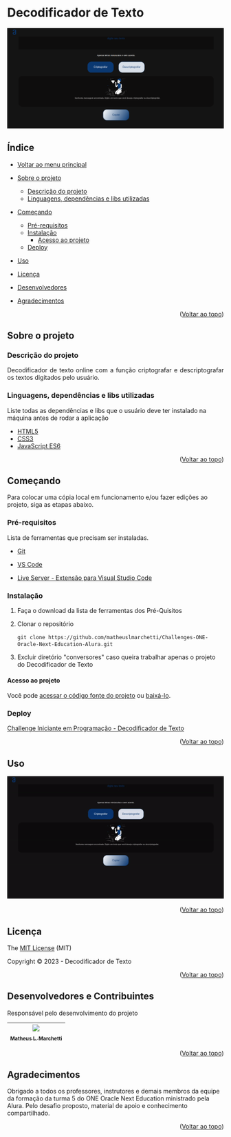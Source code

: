 # Decodificador de Texto

![Capa Decodificador de Texto][capadecodificadordetexto]

## Índice <a name="readme-top"></a>

- [Voltar ao menu principal](https://github.com/matheuslmarchetti/Challenges-ONE-Oracle-Next-Education-Alura)

- [Sobre o projeto](#sobre-o-projeto)
  
  - [Descrição do projeto](#descrição-do-projeto)
  - [Linguagens, dependências e libs utilizadas](#linguagens-dependências-e-libs-utilizadas)

- [Começando](#começando)
  
  - [Pré-requisitos](#pré-requisitos)
  - [Instalação](#instalação)
    - [Acesso ao projeto](#acesso-ao-projeto)
  - [Deploy](#deploy)

- [Uso](#uso)

- [Licença](#licença)

- [Desenvolvedores](#desenvolvedores-e-contribuintes)

- [Agradecimentos](#agradecimentos)

<p align="right">(<a href="#readme-top">Voltar ao topo</a>)</p>

## Sobre o projeto

### Descrição do projeto

<p align="justify">
  Decodificador de texto online com a função criptografar e descriptografar os textos digitados pelo usuário.
</p>

### Linguagens, dependências e libs utilizadas

Liste todas as dependências e libs que o usuário deve ter instalado na máquina antes de rodar a aplicação

- [HTML5](https://developer.mozilla.org/en-US/docs/Glossary/HTML5)
- [CSS3](https://developer.mozilla.org/en-US/docs/Web/CSS)
- [JavaScript ES6](https://developer.mozilla.org/en-US/docs/Web/JavaScript)

<p align="right">(<a href="#readme-top">Voltar ao topo</a>)</p>

## Começando

Para colocar uma cópia local em funcionamento e/ou fazer edições ao projeto, siga as etapas abaixo.

### Pré-requisitos

Lista de ferramentas que precisam ser instaladas.

- [Git](https://git-scm.com/)

- [VS Code](https://code.visualstudio.com/)

- [Live Server - Extensão para Visual Studio Code](https://marketplace.visualstudio.com/items?itemName=ritwickdey.LiveServer)

### Instalação

1. Faça o download da lista de ferramentas dos Pré-Quisitos

2. Clonar o repositório
   
   ```
   git clone https://github.com/matheuslmarchetti/Challenges-ONE-Oracle-Next-Education-Alura.git
   ```

3. Excluir diretório "conversores" caso queira trabalhar apenas o projeto do Decodificador de Texto

#### Acesso ao projeto

Você pode [acessar o código fonte do projeto](https://github.com/matheuslmarchetti/Challenges-ONE-Oracle-Next-Education-Alura/tree/main/decodificador-de-texto) ou [baixá-lo](https://github.com/matheuslmarchetti/Challenges-ONE-Oracle-Next-Education-Alura/archive/refs/heads/main.zip).

### Deploy

[Challenge Iniciante em Programação - Decodificador de Texto](https://matheuslmarchetti.github.io/Challenges-ONE-Oracle-Next-Education-Alura/decodificador-de-texto/index.html)

<p align="right">(<a href="#readme-top">Voltar ao topo</a>)</p>

## Uso

![Decodificador de Texto Uso][decodificadordetextouse]

<p align="right">(<a href="#readme-top">Voltar ao topo</a>)</p>

## Licença

The [MIT License](https://github.com/matheuslmarchetti/Challenges-ONE-Oracle-Next-Education-Alura/blob/main/LICENSE) (MIT)

Copyright :copyright: 2023 - Decodificador de Texto

<p align="right">(<a href="#readme-top">Voltar ao topo</a>)</p>

## Desenvolvedores e Contribuintes

Responsável pelo desenvolvimento do projeto

| [<img src="https://avatars.githubusercontent.com/u/105798967?v=4" width=115><br><sub>Matheus L. Marchetti</sub>](https://github.com/matheuslmarchetti) |
|:------------------------------------------------------------------------------------------------------------------------------------------------------:|

<p align="right">(<a href="#readme-top">Voltar ao topo</a>)</p>

## Agradecimentos

Obrigado a todos os professores, instrutores e demais membros da equipe da formação da turma 5 do ONE Oracle Next Education ministrado pela Alura. Pelo desafio proposto, material de apoio e conhecimento compartilhado.

<p align="right">(<a href="#readme-top">Voltar ao topo</a>)</p>

[comment]: <> (links dos arquivos de imagens e vídeos)

[capadecodificadordetexto]: https://github.com/matheuslmarchetti/Challenges-ONE-Oracle-Next-Education-Alura/blob/main/files-for-readme/decodificadordetextoprojectcover.png?raw=true "Capa do Decodificador de Texto"

[decodificadordetextouse]: https://github.com/matheuslmarchetti/Challenges-ONE-Oracle-Next-Education-Alura/blob/main/files-for-readme/decodificadordetextouse.gif?raw=true "Decodificador de Texto Uso"
